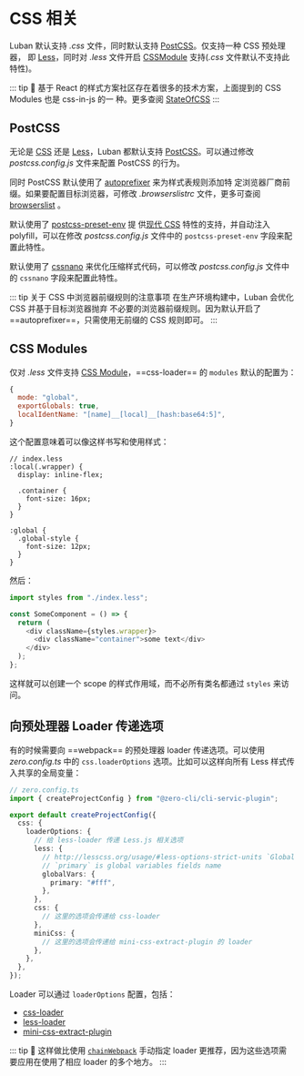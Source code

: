 # CSS 相关

Luban 默认支持 _.css_ 文件，同时默认支持 [PostCSS](https://postcss.org/)。仅支持一种 CSS 预处理器，
即 [Less](http://lesscss.org/)，同时对 _.less_ 文件开启
[CSSModule](https://github.com/css-modules/css-modules) 支持(_.css_ 文件默认不支持此特性)。

::: tip 🙋 基于 React 的样式方案社区存在着很多的技术方案，上面提到的 CSS Modules 也是 css-in-js 的一
种。更多查阅 [StateOfCSS](https://2019.stateofcss.com/technologies/tools-overview/) :::

## PostCSS

无论是 [CSS](https://developer.mozilla.org/zh-CN/docs/Web/CSS) 还是
[Less](http://lesscss.org/)，Luban 都默认支持 [PostCSS](https://postcss.org/)。可以通过修改
_postcss.config.js_ 文件来配置 PostCSS 的行为。

同时 PostCSS 默认使用了 [autoprefixer](https://github.com/postcss/autoprefixer) 来为样式表规则添加特
定浏览器厂商前缀。如果要配置目标浏览器，可修改 _.browserslistrc_ 文件，更多可查阅
[browserslist](../guide/browser-compatibility.html#browserslist) 。

默认使用了 [postcss-preset-env](https://github.com/csstools/postcss-preset-env) 提
供[现代 CSS](https://cssnext.github.io/) 特性的支持，并自动注入 polyfill，可以在修改
_postcss.config.js_ 文件中的 `postcss-preset-env` 字段来配置此特性。

默认使用了 [cssnano](https://cssnano.co/) 来优化压缩样式代码，可以修改 _postcss.config.js_ 文件中的
`cssnano` 字段来配置此特性。

::: tip 关于 CSS 中浏览器前缀规则的注意事项 在生产环境构建中，Luban 会优化 CSS 并基于目标浏览器抛弃
不必要的浏览器前缀规则。因为默认开启了 ==autoprefixer==，只需使用无前缀的 CSS 规则即可。 :::

## CSS Modules

仅对 _.less_ 文件支持 [CSS Module](https://github.com/css-modules/css-modules)，==css-loader== 的
`modules` 默认的配置为：

```js
{
  mode: "global",
  exportGlobals: true,
  localIdentName: "[name]__[local]__[hash:base64:5]",
}
```

这个配置意味着可以像这样书写和使用样式：

```less
// index.less
:local(.wrapper) {
  display: inline-flex;

  .container {
    font-size: 16px;
  }
}

:global {
  .global-style {
    font-size: 12px;
  }
}
```

然后：

```ts
import styles from "./index.less";

const SomeComponent = () => {
  return (
    <div className={styles.wrapper}>
      <div className="container">some text</div>
    </div>
  );
};
```

这样就可以创建一个 scope 的样式作用域，而不必所有类名都通过 `styles` 来访问。

## 向预处理器 Loader 传递选项

有的时候需要向 ==webpack== 的预处理器 loader 传递选项。可以使用 _zero.config.ts_ 中的
`css.loaderOptions` 选项。比如可以这样向所有 Less 样式传入共享的全局变量：

```ts
// zero.config.ts
import { createProjectConfig } from "@zero-cli/cli-servic-plugin";

export default createProjectConfig({
  css: {
    loaderOptions: {
      // 给 less-loader 传递 Less.js 相关选项
      less: {
        // http://lesscss.org/usage/#less-options-strict-units `Global Variables`
        // `primary` is global variables fields name
        globalVars: {
          primary: "#fff",
        },
      },
      css: {
        // 这里的选项会传递给 css-loader
      },
      miniCss: {
        // 这里的选项会传递给 mini-css-extract-plugin 的 loader
      },
    },
  },
});
```

Loader 可以通过 `loaderOptions` 配置，包括：

- [css-loader](https://www.npmjs.com/package/css-loader/v/3.4.0)
- [less-loader](https://www.npmjs.com/package/less-loader/v/5.0.0)
- [mini-css-extract-plugin](https://www.npmjs.com/package/mini-css-extract-plugin/v/1.4.1#publicPath)

::: tip 🙋 这样做比使用 [`chainWebpack`](webpack.md#链式操作) 手动指定 loader 更推荐，因为这些选项需
要应用在使用了相应 loader 的多个地方。 :::
